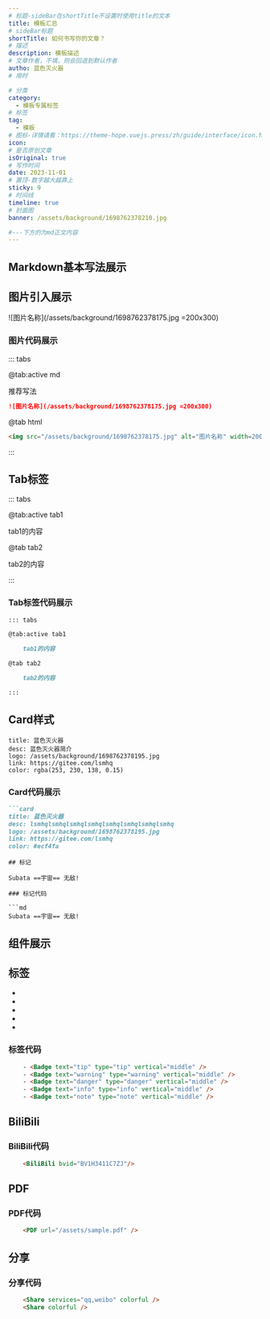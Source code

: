 ```yaml
---
# 标题-sideBar在shortTitle不设置时使用title的文本
title: 模板汇总
# sideBar标题
shortTitle: 如何书写你的文章？
# 描述
description: 模板描述
# 文章作者，不填，则会回退到默认作者
autho: 蓝色灭火器
# 用时

# 分类
category:
  - 模板专属标签
# 标签
tag:
  - 模板
# 图标-详情请看：https://theme-hope.vuejs.press/zh/guide/interface/icon.html
icon: 
# 是否原创文章
isOriginal: true
# 写作时间
date: 2023-11-01
# 置顶-数字越大越靠上
sticky: 9
# 时间线
timeline: true
# 封面图
banner: /assets/background/1698762378210.jpg

#---下方的为md正文内容
---
```



<!-- 一级标题 -->
## Markdown基本写法展示

## 图片引入展示

![图片名称](/assets/background/1698762378175.jpg =200x300)

### 图片代码展示

::: tabs

@tab:active md

<Badge type="tip">推荐写法</Badge>

``` md
![图片名称](/assets/background/1698762378175.jpg =200x300)
```

@tab html

``` html
<img src="/assets/background/1698762378175.jpg" alt="图片名称" width=200 height=300/>
```

:::

## Tab标签

::: tabs

@tab:active tab1

tab1的内容

@tab tab2

tab2的内容

:::

### Tab标签代码展示

``` md
::: tabs

@tab:active tab1

    tab1的内容

@tab tab2

    tab2的内容

:::
```

## Card样式

```card
title: 蓝色灭火器
desc: 蓝色灭火器简介
logo: /assets/background/1698762378195.jpg
link: https://gitee.com/lsmhq
color: rgba(253, 230, 138, 0.15)
```

### Card代码展示

```md
```card
title: 蓝色灭火器
desc: lsmhqlsmhqlsmhqlsmhqlsmhqlsmhqlsmhqlsmhq
logo: /assets/background/1698762378195.jpg
link: https://gitee.com/lsmhq
color: #ecf4fa
```
```
## 标记

Subata ==宇宙== 无敌!

### 标记代码

```md
Subata ==宇宙== 无敌!
```
## 组件展示

## 标签

- <Badge text="tip" type="tip" vertical="middle" />
- <Badge text="warning" type="warning" vertical="middle" />
- <Badge text="danger" type="danger" vertical="middle" />
- <Badge text="info" type="info" vertical="middle" />
- <Badge text="note" type="note" vertical="middle" />

### 标签代码

```html
    - <Badge text="tip" type="tip" vertical="middle" />
    - <Badge text="warning" type="warning" vertical="middle" />
    - <Badge text="danger" type="danger" vertical="middle" />
    - <Badge text="info" type="info" vertical="middle" />
    - <Badge text="note" type="note" vertical="middle" />
```

## BiliBili

<BiliBili bvid="BV1H3411C7ZJ" />

### BiliBili代码

```html
    <BiliBili bvid="BV1H3411C7ZJ"/>
```

## PDF

<PDF url="/assets/sample.pdf" />

### PDF代码

```html
    <PDF url="/assets/sample.pdf" />
```

## 分享

<Share services="qq,weibo" colorful />
<Share colorful />

### 分享代码

```html
    <Share services="qq,weibo" colorful />
    <Share colorful />
```
